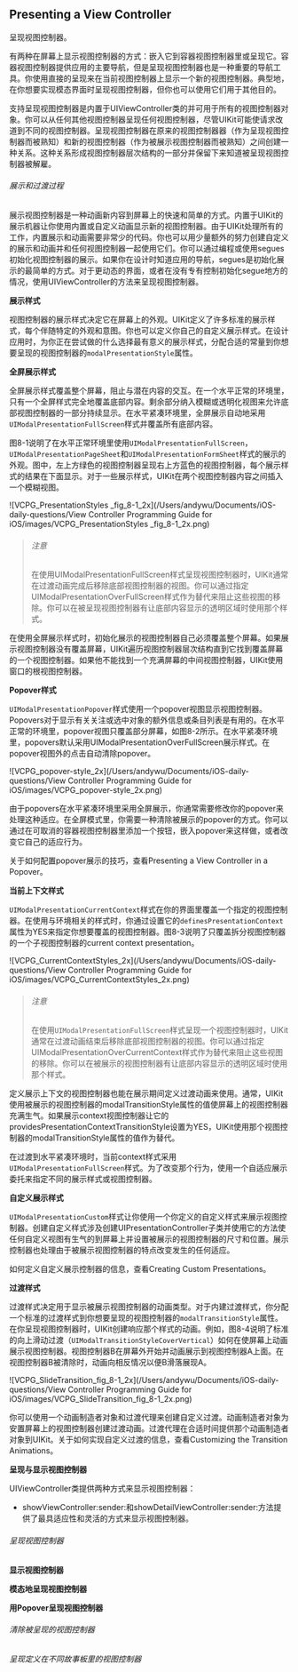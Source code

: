 ## Presenting a View Controller

呈现视图控制器。

有两种在屏幕上显示视图控制器的方式：嵌入它到容器视图控制器里或呈现它。容器视图控制器提供应用的主要导航，但是呈现视图控制器也是一种重要的导航工具。你使用直接的呈现来在当前视图控制器上显示一个新的视图控制器。典型地，在你想要实现模态界面时呈现视图控制器，但你也可以使用它们用于其他目的。

支持呈现视图控制器是内置于UIViewController类的并可用于所有的视图控制器对象。你可以从任何其他视图控制器呈现任何视图控制器，尽管UIKit可能使请求改道到不同的视图控制器。呈现视图控制器在原来的视图控制器器（作为呈现视图控制器而被熟知）和新的视图控制器（作为被展示视图控制器而被熟知）之间创建一种关系。这种关系形成视图控制器层次结构的一部分并保留下来知道被呈现视图控制器被解雇。

###### 展示和过渡过程

展示视图控制器是一种动画新内容到屏幕上的快速和简单的方式。内置于UIKit的展示机器让你使用内置或自定义动画显示新的视图控制器。由于UIKit处理所有的工作，内置展示和动画需要非常少的代码。你也可以用少量额外的努力创建自定义的展示和动画并和任何视图控制器一起使用它们。你可以通过编程或使用segues初始化视图控制器的展示。如果你在设计时知道应用的导航，segues是初始化展示的最简单的方式。对于更动态的界面，或者在没有专有控制初始化segue地方的情况，使用UIViewController的方法来呈现视图控制器。

**展示样式**

视图控制器的展示样式决定它在屏幕上的外观。UIKit定义了许多标准的展示样式，每个伴随特定的外观和意图。你也可以定义你自己的自定义展示样式。在设计应用时，为你正在尝试做的什么选择最有意义的展示样式，分配合适的常量到你想要呈现的视图控制器的`modalPresentationStyle`属性。

**全屏展示样式**

全屏展示样式覆盖整个屏幕，阻止与潜在内容的交互。在一个水平正常的环境里，只有一个全屏样式完全地覆盖底部内容。剩余部分纳入模糊或透明化视图来允许底部视图控制器的一部分持续显示。在水平紧凑环境里，全屏展示自动地采用`UIModalPresentationFullScreen`样式并覆盖所有底部内容。

图8-1说明了在水平正常环境里使用`UIModalPresentationFullScreen`，`UIModalPresentationPageSheet`和`UIModalPresentationFormSheet`样式的展示的外观。图中，左上方绿色的视图控制器呈现右上方蓝色的视图控制器，每个展示样式的结果在下面显示。对于一些展示样式，UIKit在两个视图控制器内容之间插入一个模糊视图。

![VCPG_PresentationStyles _fig_8-1_2x](/Users/andywu/Documents/iOS-daily-questions/View Controller Programming Guide for iOS/images/VCPG_PresentationStyles _fig_8-1_2x.png)

> ###### 注意
>
> 在使用UIModalPresentationFullScreen样式呈现视图控制器时，UIKit通常在过渡动画完成后移除底部视图控制器的视图。你可以通过指定UIModalPresentationOverFullScreen样式作为替代来阻止这些视图的移除。你可以在被呈现视图控制器有让底部内容显示的透明区域时使用那个样式。

在使用全屏展示样式时，初始化展示的视图控制器自己必须覆盖整个屏幕。如果展示视图控制器没有覆盖屏幕，UIKit遍历视图控制器层次结构直到它找到覆盖屏幕的一个视图控制器。如果他不能找到一个充满屏幕的中间视图控制器，UIKit使用窗口的根视图控制器。

**Popover样式**

`UIModalPresentationPopover`样式使用一个popover视图显示视图控制器。Popovers对于显示有关关注或选中对象的额外信息或条目列表是有用的。在水平正常的环境里，popover视图只覆盖部分屏幕，如图8-2所示。在水平紧凑环境里，popovers默认采用UIModalPresentationOverFullScreen展示样式。在popover视图外的点击自动清除popover。

![VCPG_popover-style_2x](/Users/andywu/Documents/iOS-daily-questions/View Controller Programming Guide for iOS/images/VCPG_popover-style_2x.png)

由于popovers在水平紧凑环境里采用全屏展示，你通常需要修改你的popover来处理这种适应。在全屏模式里，你需要一种清除被展示的popover的方式。你可以通过在可取消的容器视图控制器里添加一个按钮，嵌入popover来这样做，或者改变它自己的适应行为。

关于如何配置popover展示的技巧，查看Presenting a View Controller in a Popover。

**当前上下文样式**

`UIModalPresentationCurrentContext`样式在你的界面里覆盖一个指定的视图控制器。在使用与环境相关的样式时，你通过设置它的`definesPresentationContext`属性为YES来指定你想要覆盖的视图控制器。图8-3说明了只覆盖拆分视图控制器的一个子视图控制器的current context presentation。

![VCPG_CurrentContextStyles_2x](/Users/andywu/Documents/iOS-daily-questions/View Controller Programming Guide for iOS/images/VCPG_CurrentContextStyles_2x.png)

> ###### 注意
>
> 在使用`UIModalPresentationFullScreen`样式呈现一个视图控制器时，UIKit通常在过渡动画结束后移除底部视图控制器的视图。你可以通过指定UIModalPresentationOverCurrentContext样式作为替代来阻止这些视图的移除。你可以在被展示的视图控制器有让底部内容显示的透明区域时使用那个样式。

定义展示上下文的视图控制器也能在展示期间定义过渡动画来使用。通常，UIKit使用被展示的视图控制器的modalTransitionStyle属性的值使屏幕上的视图控制器充满生气。如果展示context视图控制器让它的providesPresentationContextTransitionStyle设置为YES，UIKit使用那个视图控制器的modalTransitionStyle属性的值作为替代。

在过渡到水平紧凑环境时，当前context样式采用`UIModalPresentationFullScreen`样式。为了改变那个行为，使用一个自适应展示委托来指定不同的展示样式或视图控制器。

**自定义展示样式**

`UIModalPresentationCustom`样式让你使用一个你定义的自定义样式来展示视图控制器。创建自定义样式涉及创建UIPresentationController子类并使用它的方法使任何自定义视图有生气的到屏幕上并设置被展示的视图控制器的尺寸和位置。展示控制器也处理由于被展示视图控制器的特点改变发生的任何适应。

如何定义自定义展示控制器的信息，查看Creating Custom Presentations。

**过渡样式**

过渡样式决定用于显示被展示视图控制器的动画类型。对于内建过渡样式，你分配一个标准的过渡样式到你想要呈现的视图控制器的`modalTransitionStyle`属性。在你呈现视图控制器时，UIKit创建响应那个样式的动画。例如，图8-4说明了标准的向上滑动过渡（`UIModalTransitionStyleCoverVertical`）如何在使屏幕上动画展示视图控制器。视图控制器B在屏幕外开始并动画展示到视图控制器A上面。在视图控制器B被清除时，动画向相反情况以便B滑落展现A。

![VCPG_SlideTransition_fig_8-1_2x](/Users/andywu/Documents/iOS-daily-questions/View Controller Programming Guide for iOS/images/VCPG_SlideTransition_fig_8-1_2x.png)

你可以使用一个动画制造者对象和过渡代理来创建自定义过渡。动画制造者对象为安置屏幕上的视图控制器创建过渡动画。过渡代理在合适时间提供那个动画制造者对象到UIKit。关于如何实现自定义过渡的信息，查看Customizing the Transition Animations。

**呈现与显示视图控制器**

UIViewController类提供两种方式来显示视图控制器：

- showViewController:sender:和showDetailViewController:sender:方法提供了最具适应性和灵活的方式来显示视图控制器。

###### 呈现视图控制器

**显示视图控制器**

**模态地呈现视图控制器**

**用Popover呈现视图控制器**

###### 清除被呈现的视图控制器

###### 呈现定义在不同故事板里的视图控制器